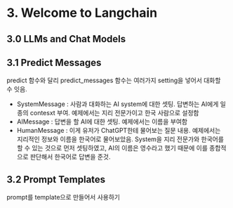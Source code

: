 # 3. Welcome to Langchain
## 3.0 LLMs and Chat Models
## 3.1 Predict Messages
predict 함수와 달리 predict_messages 함수는 여러가지 setting을 넣어서 대화할 수 잇음.
- SystemMessage : 사람과 대화하는 AI system에 대한 셋팅. 답변하는 AI에게 일종의 contesxt 부여. 예제에서는 지리 전문가이고 한국 사람으로 설정함
- AIMessage : 답변을 할 AI에 대한 셋팅. 예제에서는 이름을 부여함
- HumanMessage : 이게 유저가 ChatGPT한테 물어보는 질문 내용. 예제에서는 지리적인 정보와 이름을 한국어로 물어보았음. System을 지리 전문가와 한국어를 할 수 있는 것으로 먼저 셋팅하였고, AI의 이름은 영수라고 했기 때문에 이를 종합적으로 판단해서 한국어로 답변을 준것.
## 3.2 Prompt Templates
prompt를 template으로 만들어서 사용하기